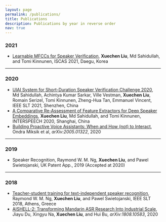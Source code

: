 ```yaml
---
layout: page
permalink: /publications/
title: Publications
description: Publications by year in reverse order
nav: true
---
```


### 2021
* [Learnable MFCCs for Speaker Verification](https://hal.inria.fr/hal-03139532), **Xuechen Liu**, Md Sahidullah, and Tomi Kinnunen, ISCAS 2021, Daegu, Korea

-------------------
### 2020

* [UIAI System for Short-Duration Speaker Verification Challenge 2020](https://arxiv.org/abs/2007.13118), Md Sahidullah, Achintya Kumar Sarkar, Ville Vestman, **Xuechen Liu**, Romain Serizel, Tomi Kinnunen, Zheng-Hua Tan, Emmanuel Vincent, IEEE SLT 2021, Shenzhen, China
* [A Comparative Re-Assessment of Feature Extractors for Deep Speaker Embeddings](https://arxiv.org/abs/2007.15283), **Xuechen Liu**, Md Sahidullah, and Tomi Kinnunen, INTERSPEECH 2020, Shanghai, China
* [Building Proactive Voice Assistants: When and How (not) to Interact](https://arxiv.org/abs/2005.01322), Ondra Miksik et al, *arXiv:2005.01322*, 2020

-------------------
### 2019

* Speaker Recognition, Raymond W. M. Ng, **Xuechen Liu**, and Pawel Swietojanski, UK Patent App., 2019 (Accepted at 2020)

-------------------
### 2018

* [Teacher-student training for text-independent speaker recognition](https://ieeexplore.ieee.org/document/8639564), Raymond W. M. Ng, **Xuechen Liu**, and Pawel Swietojanski, IEEE SLT 2018, Athens, Greece
* [AISHELL-2: Transforming Mandarin ASR Research Into Industrial Scale](https://arxiv.org/abs/1808.10583), Jiayu Du, Xingyu Na, **Xuechen Liu**, and Hui Bu, *arXiv:1808.10583*, 2020
